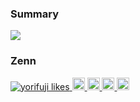 ### Summary

<a href="https://github.com/anuraghazra/github-readme-stats">
  <img src="https://github-readme-stats.vercel.app/api?username=yorifuji&count_private=true&show_icons=true&theme=calm&hide_border=true" />
</a>

### Zenn

<a href="https://zenn.dev/yorifuji">
  <img src="https://zenn-badge.herokuapp.com/s/yorifuji/likes" alt="yorifuji likes" />
</a>

<a href="https://zenn.dev/yorifuji/articles">
  <img height="20" src="https://zenn-badge.herokuapp.com/s/yorifuji/articles" alt="yorifuji articles" />
</a>

<a href="https://zenn.dev/yorifuji/followers">
  <img height="20" src="https://zenn-badge.herokuapp.com/s/yorifuji/followers" alt="yorifuji followers" />
</a>

<a href="https://zenn.dev/yorifuji/books">
  <img height="20" src="https://zenn-badge.herokuapp.com/s/yorifuji/books" alt="yorifuji books" />
</a>

<a href="https://zenn.dev/yorifuji/scraps">
  <img height="20" src="https://zenn-badge.herokuapp.com/s/yorifuji/scraps" alt="yorifuji scraps" />
</a>
